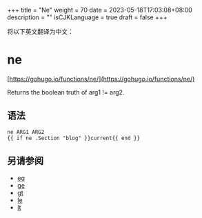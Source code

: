 +++
title = "Ne"
weight = 70
date = 2023-05-18T17:03:08+08:00
description = ""
isCJKLanguage = true
draft = false
+++

将以下英文翻译为中文：
# ne

[https://gohugo.io/functions/ne/](https://gohugo.io/functions/ne/)

Returns the boolean truth of arg1 != arg2.

## 语法

```
ne ARG1 ARG2
{{ if ne .Section "blog" }}current{{ end }}
```

## 另请参阅

- [eq](https://gohugo.io/functions/eq/)
- [ge](https://gohugo.io/functions/ge/)
- [gt](https://gohugo.io/functions/gt/)
- [le](https://gohugo.io/functions/le/)
- [lt](https://gohugo.io/functions/lt/)
